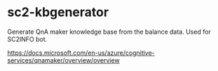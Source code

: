 # sc2-kbgenerator

Generate QnA maker knowledge base from the balance data. Used for SC2INFO bot.

https://docs.microsoft.com/en-us/azure/cognitive-services/qnamaker/overview/overview
